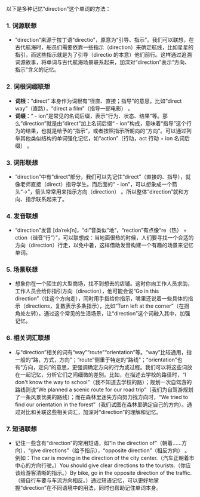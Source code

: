 以下是多种记忆“direction”这个单词的方法：

### 1. 词源联想
 - “direction”来源于拉丁语“directio”，原意为“引导、指示”。我们可以联想，在古代航海时，船员们需要依靠一些指示（direction）来确定航线，比如星星的指引，而这些指示就是为了引导（directio 的本意）他们前行。这样通过追溯词源故事，将单词与古代航海场景联系起来，加深对“direction”表示“方向、指示”含义的记忆。

### 2. 词根词缀联想
 - **词根**：“direct” 本身作为词根有“径直、直接；指导”的意思。比如“direct way”（直路），“direct a film”（指导一部电影） 。
 - **词缀**：“ - ion”是常见的名词后缀，表示“行为、状态、结果”等。那么“direction”就是由“direct”加上名词后缀“ - ion”构成，意味着“指导”这个行为的结果，也就是给予的“指示”，或者按照指示所朝向的“方向”。可以通过列举其他类似结构的单词强化记忆，如“action”（行动，act 行动 + ion 名词后缀） 。

### 3. 词形联想
 - “direction”中有“direct”部分，我们可以先记住“direct”（直接的、指导），就像老师直接（direct）指导学生。而后面的“ - ion”，可以想象成一个箭头“→”，箭头常常用来指示方向（direction） 。所以整体“direction”就和方向、指示联系起来了。

### 4. 发音联想
 - “direction”发音 [dəˈrekʃn]，“di”音类似“地”，“rection”有点像“re（热） + ction（谐音“行”）”，可以联想成：当地面很热的时候，人们要寻找一个合适的方向（direction）行走，以免中暑，这样借助发音构建一个有趣的场景来记忆单词。

### 5. 场景联想
 - 想象你在一个陌生的大型商场，找不到想去的店铺。这时你向工作人员求助，工作人员会给你指引方向（direction），他可能会说“Go in this direction”（往这个方向走），同时用手指给你指示，嘴里还说着一些具体的指示（directions，复数表示多条指示），比如“Turn left at the corner”（在拐角处左转）。通过这个常见的生活场景，让“direction”这个词融入其中，加强记忆。

### 6. 相关词汇联想
 - 与“direction”相关的词有“way”“route”“orientation”等。“way”比较通用，指一般的“路，方式，方向”；“route”侧重于特定的“路线”；“orientation”也有“方向，定向”的意思，更强调确定方向的行为或过程。我们可以将这些词放在一起记忆，分析它们之间细微的差别。比如，在描述去学校的路径时，“I don't know the way to school”（我不知道去学校的路）；规划一次自驾游的路线则说“We planned a scenic route for our road trip”（我们为自驾游规划了一条风景优美的路线）；而在森林里迷失方向努力找方向时，“We tried to find our orientation in the forest”（我们试图在森林里确定自己的方向）。通过对比和关联这些相关词汇，加深对“direction”的理解和记忆。

### 7. 短语联想
 - 记住一些含有“direction”的常用短语，如“in the direction of”（朝着……方向），“give directions”（给予指示），“opposite direction”（相反方向） 。例如：The car is moving in the direction of the city center.（汽车正朝着市中心的方向行驶。）You should give clear directions to the tourists.（你应该给游客清晰的指示。）By bike, go in the opposite direction of the traffic.（骑自行车要与车流方向相反。）通过短语记忆，可以更好地掌握“direction”在不同语境中的用法，同时也帮助记住单词本身。 